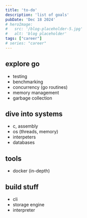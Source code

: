 ```yaml
---
title: 'to-do'
description: 'list of goals'
pubDate: 'Dec 18 2024'
# heroImage: 
#   src: '/blog-placeholder-5.jpg'
#   alt: 'blog placeholder'
tags: ["career"]
# series: "career"
---
```


## explore go
- testing
- benchmarking
- concurrency (go routines)
- memory management
- garbage collection


## dive into systems
- c, assembly
- os (threads, memory)
- interpeters
- databases

## tools
- docker (in-depth)

## build stuff
- cli
- storage engine
- interpreter